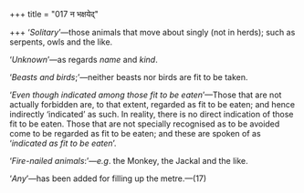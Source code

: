 +++
title = "017 न भक्षयेद्"

+++
‘*Solitary*’—those animals that move about singly (not in herds); such
as serpents, owls and the like.

‘*Unknown*’—as regards *name* and *kind*.

‘*Beasts and birds*;’—neither beasts nor birds are fit to be taken.

‘*Even though indicated among those fit to be eaten*’—Those that are not
actually forbidden are, to that extent, regarded as fit to be eaten; and
hence indirectly ‘indicated’ as such. In reality, there is no direct
indication of those fit to be eaten. Those that are not specially
recognised as to be avoided come to be regarded as fit to be eaten; and
these are spoken of as ‘*indicated as fit to be eaten*’.

‘*Fire-nailed animals*:’—*e.g*. the Monkey, the Jackal and the like.

‘*Any*’—has been added for filling up the metre.—(17)


